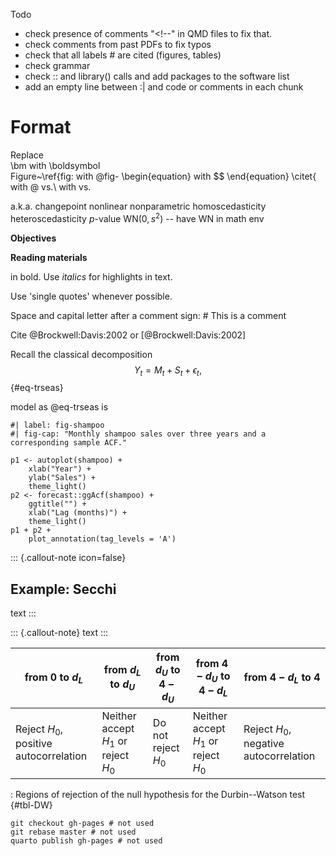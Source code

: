 Todo
- check presence of comments "<!--" in QMD files to fix that.
- check comments from past PDFs to fix typos
- check that all labels # are cited (figures, tables)
- check grammar
- check :: and library() calls and add packages to the software list
- add an empty line between :| and code or comments in each chunk

# Format

Replace  
\bm with \boldsymbol    
Figure~\ref{fig: with @fig-
\begin{equation} with $$
\end{equation}
\citet{ with @
vs.\ with vs. 

a.k.a.
changepoint
nonlinear
nonparametric
homoscedasticity
heteroscedasticity
$p$-value
$\mathrm{WN}(0,s^2)$ -- have WN in math env

**Objectives**

**Reading materials**

in bold. Use *italics* for highlights in text.

Use 'single quotes' whenever possible.

Space and capital letter after a comment sign: # This is a comment

Cite
@Brockwell:Davis:2002
or
[@Brockwell:Davis:2002]

Recall the classical decomposition
$$
Y_t = M_t + S_t + \epsilon_t,
$${#eq-trseas}

model as @eq-trseas is

```{r}
#| label: fig-shampoo
#| fig-cap: "Monthly shampoo sales over three years and a corresponding sample ACF."

p1 <- autoplot(shampoo) +
    xlab("Year") +
    ylab("Sales") +
    theme_light()
p2 <- forecast::ggAcf(shampoo) +
    ggtitle("") +
    xlab("Lag (months)") +
    theme_light()
p1 + p2 +
    plot_annotation(tag_levels = 'A')
```

::: {.callout-note icon=false}

## Example: Secchi

text
:::

::: {.callout-note}
text
:::



| from 0 to $d_{L}$ | from $d_{L}$ to $d_{U}$ | from $d_{U}$ to $4 - d_{U}$ | from $4 - d_{U}$ to $4 - d_{L}$ | from $4 - d_{L}$ to 4 |
|------|------|------|------|------|
| Reject $H_{0}$, positive autocorrelation | Neither accept $H_{1}$ or reject $H_{0}$ | Do not reject $H_{0}$ | Neither accept $H_{1}$ or reject $H_{0}$ | Reject $H_{0}$, negative autocorrelation |

: Regions of rejection of the null hypothesis for the Durbin--Watson test {#tbl-DW}


```
git checkout gh-pages # not used
git rebase master # not used
quarto publish gh-pages # not used
```
